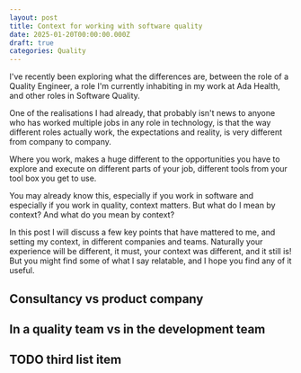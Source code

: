 ```yaml
---
layout: post
title: Context for working with software quality
date: 2025-01-20T00:00:00.000Z
draft: true
categories: Quality
---
```


I've recently been exploring what the differences are, between the role of a Quality Engineer, a role I'm currently inhabiting in my work at Ada Health, and other roles in Software Quality.

One of the realisations I had already, that probably isn't news to anyone who has worked multiple jobs in any role in technology, is that the way different roles actually work, the expectations and reality, is very different from company to company.

Where you work, makes a huge different to the opportunities you have to explore and execute on different parts of your job, different tools from your tool box you get to use.

You may already know this, especially if you work in software and especially if you work in quality, context matters. But what do I mean by context? And what do you mean by context?

In this post I will discuss a few key points that have mattered to me, and setting my context, in different companies and teams. Naturally your experience will be different, it must, your context was different, and it still is! But you might find some of what I say relatable, and I hope you find any of it useful.

## Consultancy vs product company

## In a quality team vs in the development team

## TODO third list item
